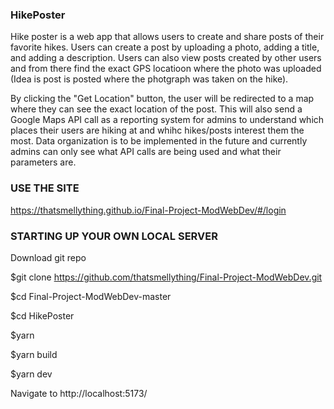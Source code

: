### HikePoster
Hike poster is a web app that allows users to create and share posts of their favorite hikes. Users can create a post by uploading a photo, adding a title, and adding a description. Users can also view posts created by other users and from there find the exact GPS locatioon where the photo was uploaded (Idea is post is posted where the photgraph was taken on the hike).

By clicking the "Get Location" button, the user will be redirected to a map where they can see the exact location of the post. This will also send a Google Maps API call as a reporting system for admins to understand which places their users are hiking at and whihc hikes/posts interest them the most. Data organization is to be implemented in the future and currently admins can only see what API calls are being used and what their parameters are.

### USE THE SITE
https://thatsmellything.github.io/Final-Project-ModWebDev/#/login


### STARTING UP YOUR OWN LOCAL SERVER

Download git repo

$git clone https://github.com/thatsmellything/Final-Project-ModWebDev.git

$cd Final-Project-ModWebDev-master

$cd HikePoster

$yarn

$yarn build

$yarn dev

Navigate to http://localhost:5173/



